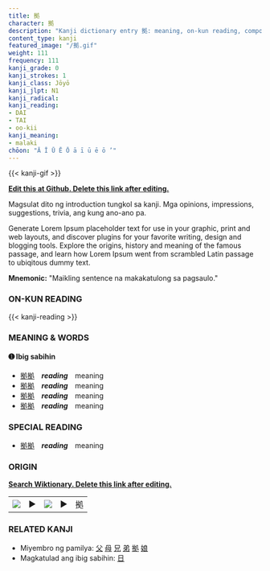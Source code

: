 ```yaml
---
title: 拠
character: 拠
description: "Kanji dictionary entry 拠: meaning, on-kun reading, compounds, origin, related kanji"
content_type: kanji
featured_image: "/拠.gif"
weight: 111
frequency: 111
kanji_grade: 0
kanji_strokes: 1
kanji_class: Jōyō
kanji_jlpt: N1
kanji_radical: 
kanji_reading: 
- DAI
- TAI
- oo-kii
kanji_meaning:
- malaki
chōon: "Ā Ī Ū Ē Ō ā ī ū ē ō ’"
---
```

[//]: # (Don't edit the line below. Kanji animated GIF code is automatically generated.)
{{< kanji-gif >}}

[//]: # (Edit below this line.)

**[Edit this at Github. Delete this link after editing.](https://github.com/tim0g/tim/tree/main/content/kanji/拠/index.md)**

Magsulat dito ng introduction tungkol sa kanji. Mga opinions, impressions, suggestions, trivia, ang kung ano-ano pa.

Generate Lorem Ipsum placeholder text for use in your graphic, print and web layouts, and discover plugins for your favorite writing, design and blogging tools. Explore the origins, history and meaning of the famous passage, and learn how Lorem Ipsum went from scrambled Latin passage to ubiqitous dummy text.
 
**Mnemonic:** "Maikling sentence na makakatulong sa pagsaulo."

### ON-KUN READING

[//]: # (Don't edit the line below. ON-KUN READING code is automatically generated.)
{{< kanji-reading >}}

### MEANING & WORDS

#### ➊ **Ibig sabihin**
  - [拠](../拠)[拠](../拠)　***reading***　meaning
  - [拠](../拠)[拠](../拠)　***reading***　meaning
  - [拠](../拠)[拠](../拠)　***reading***　meaning
  - [拠](../拠)[拠](../拠)　***reading***　meaning

### SPECIAL READING
  - [拠](../拠)[拠](../拠)　***reading***　meaning

### ORIGIN

**[Search Wiktionary. Delete this link after editing.](https://wiktionary.org/wiki/拠)**
<table class="kanji-table"><tr><td>
<img src="60px-拠-bronze.svg.png">
</td><td>▶</td><td>
<img src="60px-拠-oracle.svg.png">
</td><td>▶</td>
<td class="kanji-origin">拠</td>
</tr></table>

### RELATED KANJI
- Miyembro ng pamilya: [父](../父) [母](../母) [兄](../兄) [弟](../弟) [拠](../拠) [娘](../娘)
- Magkatulad ang ibig sabihin: [日](../日)
